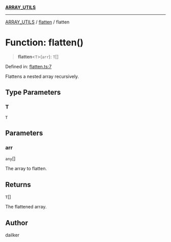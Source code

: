 [**ARRAY_UTILS**](../../README.md)

***

[ARRAY_UTILS](../../README.md) / [flatten](../README.md) / flatten

# Function: flatten()

> **flatten**\<`T`\>(`arr`): `T`[]

Defined in: [flatten.ts:7](https://github.com/dailker/everyutil/blob/a38b917744ea3f7e26fe7f9c999b904bd0535dcb/src/array/flatten.ts#L7)

Flattens a nested array recursively.

## Type Parameters

### T

`T`

## Parameters

### arr

`any`[]

The array to flatten.

## Returns

`T`[]

The flattened array.

## Author

dailker
